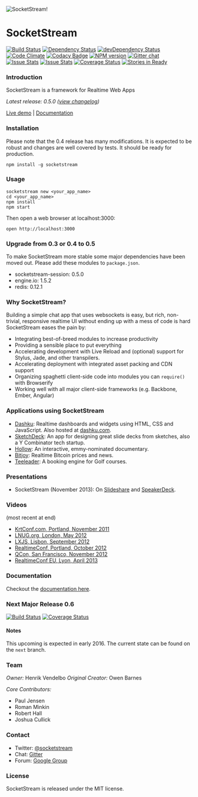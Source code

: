 ![SocketStream!](https://github.com/socketstream/socketstream/raw/master/new_project/client/static/images/logo.png)

# SocketStream
[![Build Status](https://api.travis-ci.org/socketstream/socketstream.svg?branch=master)](https://travis-ci.org/socketstream/socketstream) [![Dependency Status](https://david-dm.org/socketstream/socketstream.svg)](https://david-dm.org/socketstream/socketstream#info=dependencies) [![devDependency Status](https://david-dm.org/socketstream/socketstream/dev-status.svg)](https://david-dm.org/socketstream/socketstream#info=devDependencies) [![Code Climate](https://codeclimate.com/github/socketstream/socketstream.svg)](https://codeclimate.com/github/socketstream/socketstream) [![Codacy Badge](https://www.codacy.com/project/badge/802df47157c84beca4c3dbcda76bc553)](https://www.codacy.com/public/paulbjensen_2636/socketstream) [![NPM version](https://badge.fury.io/js/socketstream.svg)](http://badge.fury.io/js/socketstream) [![Gitter chat](https://badges.gitter.im/socketstream.svg)](https://gitter.im/socketstream/socketstream)
[![Issue Stats](http://issuestats.com/github/socketstream/socketstream/badge/pr)](http://issuestats.com/github/socketstream/socketstream)
[![Issue Stats](http://issuestats.com/github/socketstream/socketstream/badge/issue)](http://issuestats.com/github/socketstream/socketstream)
[![Coverage Status](https://img.shields.io/coveralls/socketstream/socketstream.svg)](https://coveralls.io/r/socketstream/socketstream?branch=master)
[![Stories in Ready](https://badge.waffle.io/socketstream/socketstream.png?label=ready&title=Ready)](https://waffle.io/socketstream/socketstream)


### Introduction

SocketStream is a framework for Realtime Web Apps

_Latest release: 0.5.0 ([view changelog](https://github.com/socketstream/socketstream/blob/master/HISTORY.md))_

[Live demo](http://demo.socketstream.com) | [Documentation](http://socketstream.github.io/socketstream/docs/)

### Installation

Please note that the 0.4 release has many modifications. It is expected to be robust and changes are well covered by tests. It should be ready for production.

    npm install -g socketstream

### Usage

    socketstream new <your_app_name>
    cd <your_app_name>
    npm install
    npm start

Then open a web browser at localhost:3000:

    open http://localhost:3000

### Upgrade from 0.3 or 0.4 to 0.5

To make SocketStream more stable some major dependencies have been moved out. Please add these modules to `package.json`.

* socketstream-session: 0.5.0
* engine.io: 1.5.2
* redis: 0.12.1

### Why SocketStream?

Building a simple chat app that uses websockets is easy, but rich, non-trivial, responsive realtime UI without ending up with a mess of code is hard SocketStream eases the pain by:

* Integrating best-of-breed modules to increase productivity
* Providing a sensible place to put everything
* Accelerating development with Live Reload and (optional) support for Stylus, Jade, and other transpilers.
* Accelerating deployment with integrated asset packing and CDN support
* Organizing spaghetti client-side code into modules you can `require()` with Browserify
* Working well with all major client-side frameworks (e.g. Backbone, Ember, Angular)

### Applications using SocketStream

- [Dashku](https://github.com/Anephenix/dashku): Realtime dashboards and widgets using HTML, CSS and JavaScript. Also hosted at [dashku.com](https://dashku.com).
- [SketchDeck](http://sketchdeck.com): An app for designing great slide decks from sketches, also a Y Combinator tech startup.
- [Hollow](http://hollowdocumentary.com/): An interactive, emmy-nominated documentary.
- [Bitjoy](http://bitjoy.org/): Realtime Bitcoin prices and news.
- [Teeleader](http://www.teeleader.com): A booking engine for Golf courses.

### Presentations

- SocketStream (November 2013): On [Slideshare](http://www.slideshare.net/paulbjensen/socketstream-28194445) and [SpeakerDeck](https://speakerdeck.com/paulbjensen/socketstream).

### Videos

(most recent at end)

* [KrtConf.com, Portland, November 2011](http://2011.krtconf.com/videos/owen_barnes)
* [LNUG.org, London, May 2012](http://vimeo.com/43027679)
* [LXJS, Lisbon, September 2012](http://www.youtube.com/watch?v=LOS1lpWXphs)
* [RealtimeConf, Portland, October 2012](http://2012.realtimeconf.com/video/owen-barnes)
* [QCon, San Francisco, November 2012](http://www.infoq.com/presentations/SocketStream)
* [RealtimeConf EU, Lyon, April 2013](https://www.youtube.com/watch?v=76ZSp3OtCTM)

### Documentation

Checkout the [documentation here](http://socketstream.github.io/socketstream/docs/#/tutorials).

### Next Major Release 0.6

[![Build Status](https://api.travis-ci.org/socketstream/socketstream.svg?branch=next)](https://travis-ci.org/socketstream/socketstream)
[![Coverage Status](https://coveralls.io/repos/socketstream/socketstream/badge.svg?branch=next)](https://coveralls.io/r/socketstream/socketstream?branch=next)

#### Notes

This upcoming is expected in early 2016. The current state can be found on the `next` branch.


### Team

*Owner:* Henrik Vendelbo
*Original Creator:* Owen Barnes


*Core Contributors:* 

- Paul Jensen
- Roman Minkin
- Robert Hall
- Joshua Cullick

### Contact

- Twitter: [@socketstream](http://twitter.com/#!/socketstream)  
- Chat: [Gitter](https://gitter.im/socketstream/socketstream)
- Forum: [Google Group](http://groups.google.com/group/socketstream)

### License

SocketStream is released under the MIT license.
